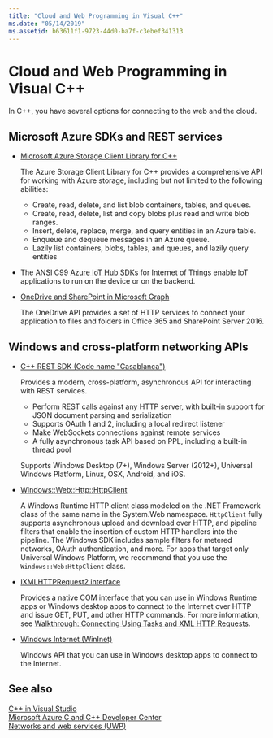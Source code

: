```yaml
---
title: "Cloud and Web Programming in Visual C++"
ms.date: "05/14/2019"
ms.assetid: b63611f1-9723-44d0-ba7f-c3ebef341313
---
```

# Cloud and Web Programming in Visual C++

In C++, you have several options for connecting to the web and the cloud.

## Microsoft Azure SDKs and REST services

- [Microsoft Azure Storage Client Library for C++](https://azure.github.io/azure-storage-cpp/)

  The Azure Storage Client Library for C++ provides a comprehensive API for working with Azure storage, including but not limited to the following abilities:

  - Create, read, delete, and list blob containers, tables, and queues.
  - Create, read, delete, list and copy blobs plus read and write blob ranges.
  - Insert, delete, replace, merge, and query entities in an Azure table.
  - Enqueue and dequeue messages in an Azure queue.
  - Lazily list containers, blobs, tables, and queues, and lazily query entities

- The ANSI C99 [Azure IoT Hub SDKs](/azure/iot-hub/iot-hub-devguide-sdks) for Internet of Things enable IoT applications to run on the device or on the backend.

- [OneDrive and SharePoint in Microsoft Graph](https://dev.onedrive.com/README.htm)

  The OneDrive API provides a set of HTTP services to connect your application to files and folders in Office 365 and SharePoint Server 2016.

## Windows and cross-platform networking APIs

- [C++ REST SDK (Code name "Casablanca")](https://github.com/Microsoft/cpprestsdk)

  Provides a modern, cross-platform, asynchronous API for interacting with REST services.

  - Perform REST calls against any HTTP server, with built-in support for JSON document parsing and serialization
  - Supports OAuth 1 and 2, including a local redirect listener
  - Make WebSockets connections against remote services
  - A fully asynchronous task API based on PPL, including a built-in thread pool

  Supports Windows Desktop (7+), Windows Server (2012+), Universal Windows Platform, Linux, OSX, Android, and iOS.

- [Windows::Web::Http::HttpClient](/uwp/api/windows.web.http.httpclient)

  A Windows Runtime HTTP client class modeled on the .NET Framework class of the same name in the System.Web namespace. `HttpClient` fully supports asynchronous upload and download over HTTP, and pipeline filters that enable the insertion of custom HTTP handlers into the pipeline. The Windows SDK includes sample filters for metered networks, OAuth authentication, and more. For apps that target only Universal Windows Platform, we recommend that you use the `Windows::Web:HttpClient` class.

- [IXMLHTTPRequest2 interface](/windows/win32/api/msxml6/nn-msxml6-ixmlhttprequest2)

  Provides a native COM interface that you can use in Windows Runtime apps or Windows desktop apps to connect to the Internet over HTTP and issue GET, PUT, and other HTTP commands. For more information, see [Walkthrough: Connecting Using Tasks and XML HTTP Requests](../parallel/concrt/walkthrough-connecting-using-tasks-and-xml-http-requests.md).

- [Windows Internet (WinInet)](/windows/win32/WinInet/portal)

  Windows API that you can use in Windows desktop apps to connect to the Internet.

## See also

[C++ in Visual Studio](../overview/visual-cpp-in-visual-studio.md) <br/>
[Microsoft Azure C and C++ Developer Center](https://azure.microsoft.com/develop/cpp/) <br/>
[Networks and web services (UWP)](/windows/uwp/networking/)
